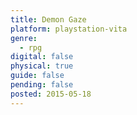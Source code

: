 ```yaml
---
title: Demon Gaze
platform: playstation-vita
genre:
  - rpg
digital: false
physical: true
guide: false
pending: false
posted: 2015-05-18
---
```

